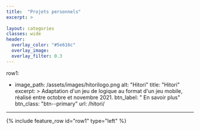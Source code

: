 ```yaml
---
title:  "Projets personnels"
excerpt: >
  
layout: categories
classes: wide
header:
  overlay_color: "#5e616c"
  overlay_image: 
  overlay_filter: 0.3
---
```


row1:
  - image_path: /assets/images/hitorilogo.png
  alt: "Hitori"
  title: "Hitori"
  excerpt: >
  Adaptation d'un jeu de logique au format d'un jeu mobile, réalisé entre octobre et novembre 2021.
  btn_label: "<i class='fas fa-info-circle'></i> En savoir plus"
  btn_class: "btn--primary"
  url: /hitori/
---

{% include feature_row id="row1" type="left" %}